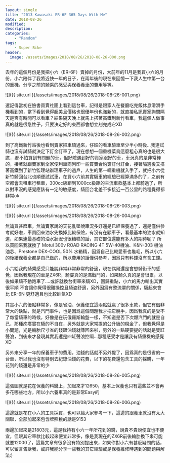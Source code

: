 ```yaml
---
layout: single
title: "2013 Kawasaki ER-6F 365 Days With Me"
date: 2018-08-26
modified:
description:
categories:
    - "Random"
tags:
    - Super Bike
header:
  image: /assets/images/2018/08/26/2018-08-26-000.png
---
```


去年的這個月份是我把小六（ER-6F）賣掉的月份，大前年的11月是我買小六的月份，小六陪伴了我將近快一年的日子，在兩年後的現在來回憶一下我人生中第一台的重機，分享之前的騎乘的感受與保養養車的費用等等。

![]({{ site.url }}/assets/images/2018/08/26/2018-08-26-001.png)

還記得當初在臉書買賣社團上看到這台車，記得是跟家人在餐廳吃完飯休息滑滑手機看到的，當下看到覺得超美且價格也很優年份也滿新的，就直接私訊賣家詢問隔天是否有時間可以看車？結果隔天晚上就馬上搭著高鐵到新竹看車，我這個人做事真的就是很急性子，只要決定好的東西都會想立刻完成它XD

![]({{ site.url }}/assets/images/2018/08/26/2018-08-26-002.png)

到了高鐵新竹站後也看到賣家把車騎過來，仔細的看車驗車至少半小時後...我連試騎也沒有試騎就決定下訂金訂車了，現在想想一個重機菜鳥這麼粗心真的也是很大膽....都不怕買到有問題的車，但好險遇到好的賣家跟好的車，車況真的是非常棒的，接著就跟賣家到全家便利車商列印一些買賣合約簽訂付訂金，接著隔週後又搭著高鐵到了新竹監理站辦理車子的過戶，人生的第一輛重機就入手了，就把小六從新竹騎回台北也順便試試車，在買小六前其實騎車的經驗已經算滿多的了，之前有空都會去租車行租車，300cc級距到1000cc級距的主流車款基本上都騎過了，所以對車況的感覺應該有一定的敏感度，騎回台北差不多接近一百公里的路程覺得都非常ok

![]({{ site.url }}/assets/images/2018/08/26/2018-08-26-003.png)

![]({{ site.url }}/assets/images/2018/08/26/2018-08-26-004.png)

無論買甚麽車，無論賣家說的天花亂墜說車況多好還是已經保養過了，還是僅供參考就好啦，車買回來油水先換掉比較保險，有沒有在顧車子，看最基本的油水就知道，如果連最基礎的油水狀況也很糟糕的話，其它部位還能有多大的期待呢？
所以買回來我就換了 Motul 300v ROAD RACING 4T 5W-40機油、K&N-303 機油油芯、Prestone DEX-COOL 50% 水箱精，因爲自己比較愛車也龜毛，所以小六的後續保養全都是自己做的，所以費用的話僅供參考，因爲只有料錢沒有含工錢。

小六給我的騎乘感受只能說非常非常非常的舒適，現在偶爾還是會想騎街車的感覺，因爲我現在的車是ZX6R，騎姿真的是滿戰鬥的，如果騎久真的是會很累，以後如果騎不動跑車了....或許就換台街車來騎XD，回歸重點，小六的馬力輸出其實很平順
不會讓你覺得很難操控且騎姿舒適，另外因爲有整流罩的關係，騎起來會比 ER-6N 更舒適且也比較帥氣XD

其實小六的優點非常多，像是省油、保養便宜這兩點就贏了很多車款，但它有個非常大的缺點，就是汽門事件，也是因爲這個問題我才把它脫手，因爲我真的是受不了每當騎車的時候，好像是在玩俄羅斯輪盤一樣，不知道是否下次爆汽門的就是自己，那種疙瘩實在騎的不自在，另外就是大家常提的公升級的稅金了，但我覺得是小問題，光是輪胎尺寸省的錢跟油錢就賺回來啦，另外的一點硬要提的話就是雙缸聲浪，到後來才發現其實我還是四缸聲浪控啊...那種感受才是讓我有騎重機的感覺XD

另外來分享一年的保養車子的費用，油錢的話就不另外提了，因爲真的是很省的一台車，所以我也沒有特別去紀錄油錢的花費，以下的花費還包含工具的採購，一年花到的錢還是非常的少

![]({{ site.url }}/assets/images/2018/08/26/2018-08-26-005.png)

這張圖就是花在保養的料錢上，加起來才12650，基本上保養也只有這些並不會再多花哪些地方，所以小六養車真的是非常Easy的

![]({{ site.url }}/assets/images/2018/08/26/2018-08-26-006.png)

這邊就是花在小六的工具採買，也可以給大家參考一下，這邊的跟養車就沒有太大關聯，全部加起來包含牌照稅的話是9153

兩邊加起來是21803元，這是我持有小六一年所花到的錢，說貴不貴說便宜也不便宜，但跟其它車款比較起來便宜非常多，像是我現在的ZX6R前後輪胎換下來可能就要12000了，這篇文章有很多沒有特別提出來，如果你對小六有甚麽疑問的話，可以留言告訴我，或許我能分享一些我的其它經驗或是保養維修時遇到的問題與解法:)
